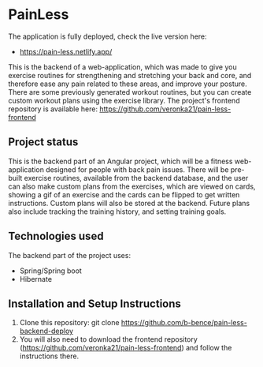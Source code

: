 # PainLess

The application is fully deployed, check the live version here:
- https://pain-less.netlify.app/

This is the backend of a web-application, which was made to give you exercise routines for strengthening and stretching your back and core, and therefore ease any pain related to these areas, and improve your posture. There are some previously generated workout routines, but you can create custom workout plans using the exercise library. 
The project's frontend repository is available here: https://github.com/veronka21/pain-less-frontend

## Project status

This is the backend part of an Angular project, which will be a fitness web-application designed for people with back pain issues. There will be pre-built exercise routines, available from the backend database, and the user can also make custom plans from the exercises, which are viewed on cards, showing a gif of an exercise and the cards can be flipped to get written instructions. Custom plans will also be stored at the backend.
Future plans also include tracking the training history, and setting training goals.

## Technologies used
The backend part of the project uses:
- Spring/Spring boot
- Hibernate

## Installation and Setup Instructions

1. Clone this repository: git clone https://github.com/b-bence/pain-less-backend-deploy
2. You will also need to download the frontend repository (https://github.com/veronka21/pain-less-frontend) and follow the instructions there.

